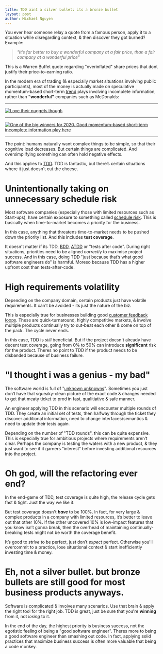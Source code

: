 ```yaml
---
title: TDD aint a silver bullet: its a bronze bullet
layout: post
author: Michael Nguyen
---
```


You ever hear someone relay a quote from a famous person, apply it to a situation while disregarding context, & then discover they got burned? Example:
> *"It’s far better to buy a wonderful company at a fair price, than a fair company at a wonderful price"*

This is a Warren Buffet quote regarding "overinflated" share prices that dont justify their price-to-earning ratio.

In the modern era of trading (& especially market situations involving public participants), most of the money is actually made on speculative momentum-based short-term [trend](https://www.investopedia.com/terms/t/trendtrading.asp) plays involving incomplete information, rather than **"wonderful"** companies such as McDonalds:

---

[![Love their nuggets though](https://i.imgur.com/O6Cfk1T.png "Love their nuggets though")](https://i.imgur.com/O6Cfk1T.png)

----

[![One of the big winners for 2020. Good momentum-based short-term incomplete information play here](https://i.imgur.com/Rg9dRJB.png "One of the big winners for 2020. Good momentum-based short-term incomplete information play here")](https://i.imgur.com/Rg9dRJB.png)

---

The point: humans naturally want complex things to be simple, so that their cognitive load decreases. But certain things are complicated. And oversimplifying something can often hold negative effects.

And this applies to [TDD](http://agiledata.org/essays/tdd.html). TDD is fantastic, but there’s certain situations where it just doesn't cut the cheese.

# Unintentionally taking on unnecessary schedule risk
Most software companies (especially those with limited resources such as Start-ups), have certain exposure to something called [schedule risk](http://acqnotes.com/acqnote/tasks/schedule-risk). This is basically when time-to-market becomes a priority for the business.

In this case, anything that threatens time-to-market needs to be pushed down the priority list. And this includes **test coverage**.

It doesn't matter if its TDD, [BDD](https://en.wikipedia.org/wiki/Behavior-driven_development), [ATDD](https://en.wikipedia.org/wiki/Acceptance_test%E2%80%93driven_development) or "tests after code". During right situations, priorities need to be aligned *correctly* to maximise project success. And in this case, doing TDD "just because that’s what good software engineers do" is harmful. Moreso because TDD has a higher upfront cost than tests-after-code.

# High requirements volatility
Depending on the company domain, certain products just have volatile requirements. It can't be avoided - its just the nature of the biz.

This is especially true for businesses building good [customer feedback loops](https://www.atlassian.com/company/events/summit-us/watch-sessions/2012/archives/scrum-kanban/building-an-effective-customer-feedback-loop). These are quick-turnaround, highly competitive markets, & involve multiple products continually try to out-beat each other & come on top of the pack. The cycle never ends.

In this case, TDD is *still* beneficial. But if the project doesn't already have decent test coverage, going from 0% to 50% can introduce **significant** risk for the product. Theres no point to TDD if the product needs to be disbanded because of business failure.

# "I thought i was a genius - my bad"
The software world is full of "[unknown unknowns](https://www.pmi.org/learning/library/characterizing-unknown-unknowns-6077)". Sometimes you just don’t have that squeaky-clean picture of the exact code & changes needed to get that meaty ticket to prod in fast, qualitiative & safe manner.

An engineer applying TDD in this scenario will encounter multiple rounds of TDD. They create an initial set of tests, then halfway through the ticket they discover additional information, need to change interfaces/semantics & need to update their tests again.

Depending on the number of "TDD rounds", this can be quite expensive. This is especially true for ambitious projects where requirements aren't clear. Perhaps the company is testing the waters with a new product, & they just want to see if it garners "interest" before investing additional resources into the project.

# Oh god, will the refactoring ever end?
In the end-game of TDD, test coverage is quite high, the release cycle gets fast & tight. Just the way we like it.

But test coverage doesn't ***have*** to be 100%. In fact, for very large & complex products in a company with limited resources, it’s better to leave out that other 10%. If the other uncovered 10% is low-impact features that you know isn’t gonna break, then the overhead of maintaining continually-breaking tests might not be worth the coverage benefit.

It’s good to *strive* to be perfect, just don’t *expect* perfect. Otherwise you'll overcommit to a practice, lose situational context & start inefficiently investing time & money.

# Eh, not a silver bullet. but bronze bullets are still good for most business products anyways.
Software is complicated & involves many scenarios. Use that brain & apply the right tool for the right job. TDD is great, just be sure that you're **winning** from it, not *losing* to it.

In the end of the day, the highest priority is business success, not the egotistic feeling of being a "good software engineer". Theres more to being a good software engineer than smashing out code. In fact, applying solid practices that maximize business success is often more valuable that being a code monkey.
